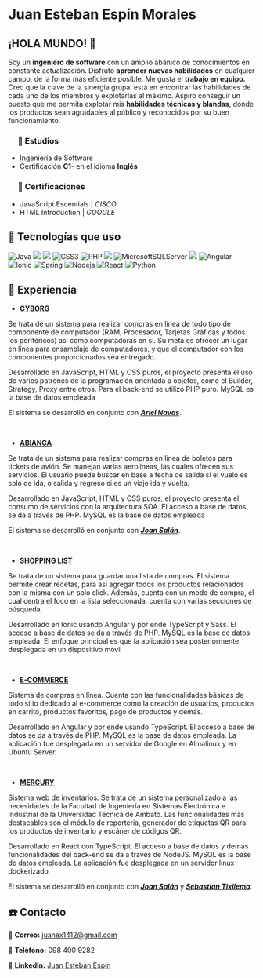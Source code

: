 # Juan Esteban Espín Morales 
## ¡HOLA MUNDO! 👋
Soy un __ingeniero de software__ con un amplio abánico de conocimientos en constante actualización.
Disfruto __aprender nuevas habilidades__ en cualquier campo, de la forma más eficiente posible.
Me gusta el __trabajo en equipo.__ Creo que la clave de la sinergia grupal está en encontrar las habilidades de cada uno de los miembros y explotarlas al máximo.
Aspiro conseguir un puesto que me permita explotar mis __habilidades técnicas y blandas__, donde los productos sean agradables al público y reconocidos por su buen funcionamiento.
 
### &nbsp;&nbsp;&nbsp;&nbsp; :book: Estudios
* Ingeniería de Software
* Certificación __C1-__ en el idioma __Inglés__

### &nbsp;&nbsp;&nbsp;&nbsp; :pencil: Certificaciones

* JavaScript Escentials | _CISCO_
* HTML Introduction | _GOOGLE_

## :mega: Tecnologías que uso

<div style="display: inline;">
    <img src="https://tech-badges.vercel.app/java" alt="Java"/>
    <img src="https://img.shields.io/badge/JavaScript-323330?style=for-the-badge&logo=javascript&logoColor=F7DF1E" /> 
    <img src="https://img.shields.io/badge/HTML5-E34F26?style=for-the-badge&logo=html5&logoColor=white"/>
    <img src="https://tech-badges.vercel.app/css3" alt="CSS3">
    <img src="https://tech-badges.vercel.app/php" alt="PHP">
    <img src="https://img.shields.io/badge/MySQL-005C84?style=for-the-badge&logo=mysql&logoColor=white"/>
    <img src="https://tech-badges.vercel.app/MicrosoftSQLServer" alt="MicrosoftSQLServer">
    <img src="https://img.shields.io/badge/Oracle-F80000?style=for-the-badge&logo=Oracle&logoColor=white"/>
    <img src="https://tech-badges.vercel.app/Angular" alt="Angular">
    <img src="https://tech-badges.vercel.app/Ionic" alt="Ionic">
    <img src="https://tech-badges.vercel.app/spring" alt="Spring">
    <img src="https://tech-badges.vercel.app/Nodejs" alt="Nodejs">
    <img src="https://tech-badges.vercel.app/react" alt="React">
    <img src="https://tech-badges.vercel.app/python" alt="Python">
</div>

## :hammer: Experiencia

* [__CYBORG__](https://github.com/PsychoticProgrammer/CyborgComputerStore)

Se trata de un sistema para realizar compras en línea de todo tipo de componente de computador (RAM, Procesador, Tarjetas Gráficas y todos los periféricos) así como computadoras en sí. Su meta es ofrecer un lugar en línea para ensamblaje de computadores, y que el computador con los componentes proporcionados sea entregado.

Desarrollado en JavaScript, HTML y CSS puros, el proyecto presenta el uso de varios patrones de la programación orientada a objetos, como el Builder, Strategy, Proxy entre otros. Para el back-end se utilizó PHP puro. MySQL es la base de datos empleada

El sistema se desarrolló en conjunto con [__*Ariel Navas*__](https://github.com/ANavas07).

<br>

* [__ABIANCA__](https://github.com/PsychoticProgrammer/Avianca)

Se trata de un sistema para realizar compras en línea de boletos para tickets de avión. Se manejan varias aerolíneas, las cuales ofrecen sus servicios. El usuario puede buscar en base a fecha de salida si el vuelo es solo de ida, o salida y regreso si es un viaje ida y vuelta.

Desarrollado en JavaScript, HTML y CSS puros, el proyecto presenta el consumo de servicios con la arquitectura SOA. El acceso a base de datos se da a través de PHP. MySQL es la base de datos empleada

El sistema se desarrolló en conjunto con [__*Joan Salán*__](https://github.com/Sebastchan8).

<br>

* [__SHOPPING LIST__](https://github.com/PsychoticProgrammer/ShoppingList)

Se trata de un sistema para guardar una lista de compras. El sistema permite crear recetas, para así agregar todos los productos relacionados con la misma con un solo click. Además, cuenta con un modo de compra, el cual centra el foco en la lista seleccionada. cuenta con varias secciones de búsqueda.

Desarrollado en Ionic usando Angular y por ende TypeScript y Sass. El acceso a base de datos se da a través de PHP. MySQL es la base de datos empleada. El enfoque principal es que la aplicación sea posteriormente desplegada en un dispositivo móvil

<br>

* [__E-COMMERCE__](https://github.com/PsychoticProgrammer/OnlineShop)

Sistema de compras en línea. Cuenta con las funcionalidades básicas de todo sitio dedicado al e-commerce como la creación de usuarios, productos en carrito, productos favoritos, pago de productos y demás.

Desarrollado en Angular y por ende usando TypeScript. El acceso a base de datos se da a través de PHP. MySQL es la base de datos empleada. La aplicación fue desplegada en un servidor de Google en Almalinux y en Ubuntu Server.

<br>

* [__MERCURY__](https://github.com/SebasTix02/Mercury)

Sistema web de inventarios. Se trata de un sistema personalizado a las necesidades de la Facultad de Ingeniería en Sistemas Electrónica e Industrial de la Universidad Técnica de Ambato. Las funcionalidades más destacables son el módulo de reportería, generador de etiquetas QR para los productos de inventario y escáner de códigos QR.

Desarrollado en React con TypeScript. El acceso a base de datos y demás funcionalidades del back-end se da a través de NodeJS. MySQL es la base de datos empleada. La aplicación fue desplegada en un servidor linux dockerizado

El sistema se desarrolló en conjunto con [__*Joan Salán*__](https://github.com/Sebastchan8) y [__*Sebastián Tixilema*__](https://github.com/SebasTix02).

## :phone: Contacto
:e-mail: __Correo:__ juanex1412@gmail.com

:iphone: __Teléfono:__ 098 400 9282

:link: __LinkedIn:__ [Juan Esteban Espín](https://www.linkedin.com/in/juan-esteban-esp%C3%ADn-morales-191b15344/)
